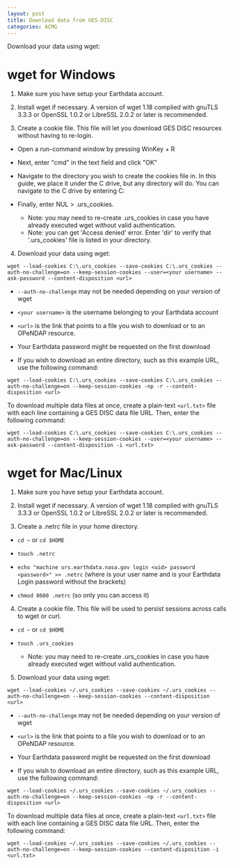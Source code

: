 ```yaml
---
layout: post
title: Download data from GES-DISC
categories: ACMG
---
```


Download your data using wget:

# wget for Windows

1) Make sure you have setup your Earthdata account.

2) Install wget if necessary. A version of wget 1.18 complied with gnuTLS 3.3.3 or OpenSSL 1.0.2 or LibreSSL 2.0.2 or later is recommended.

3) Create a cookie file. This file will let you download GES DISC resources without having to re-login.
- Open a run-command window by pressing WinKey + R

- Next, enter "cmd" in the text field and click "OK"

- Navigate to the directory you wish to create the cookies file in. In this guide, we place it under the C drive, but any directory will do. You can navigate to the C drive by entering C:

- Finally, enter NUL > .urs_cookies.
  - Note: you may need to re-create .urs_cookies in case you have already executed wget without valid authentication.
  - Note: you can get 'Access denied' error. Enter 'dir' to verify that '.urs_cookies' file is listed in your directory.

4) Download your data using wget:

```
wget --load-cookies C:\.urs_cookies --save-cookies C:\.urs_cookies --auth-no-challenge=on --keep-session-cookies --user=<your username> --ask-password --content-disposition <url>
```

- `--auth-no-challenge` may not be needed depending on your version of wget

- `<your username>` is the username belonging to your Earthdata account

- `<url>` is the link that points to a file you wish to download or to an OPeNDAP resource.

- Your Earthdata password might be requested on the first download

- If you wish to download an entire directory, such as this example URL, use the following command:
```
wget --load-cookies C:\.urs_cookies --save-cookies C:\.urs_cookies --auth-no-challenge=on --keep-session-cookies -np -r --content-disposition <url>
```

To download multiple data files at once, create a plain-text `<url.txt>` file with each line containing a GES DISC data file URL. Then, enter the following command:
```
wget --load-cookies C:\.urs_cookies --save-cookies C:\.urs_cookies --auth-no-challenge=on --keep-session-cookies --user=<your username> --ask-password --content-disposition -i <url.txt>
```

# wget for Mac/Linux

1) Make sure you have setup your Earthdata account.

2) Install wget if necessary. A version of wget 1.18 complied with gnuTLS 3.3.3 or OpenSSL 1.0.2 or LibreSSL 2.0.2 or later is recommended.

3) Create a .netrc file in your home directory.
- `cd ~` or `cd $HOME`

- `touch .netrc`

- `echo "machine urs.earthdata.nasa.gov login <uid> password <password>" >> .netrc` (where <uid> is your user name and <password> is your Earthdata Login password without the brackets)
  
- `chmod 0600 .netrc` (so only you can access it)

4) Create a cookie file. This file will be used to persist sessions across calls to wget or curl.
- `cd ~` or `cd $HOME`

- `touch .urs_cookies`
  - Note: you may need to re-create .urs_cookies in case you have already executed wget without valid authentication.

5) Download your data using wget:
```
wget --load-cookies ~/.urs_cookies --save-cookies ~/.urs_cookies --auth-no-challenge=on --keep-session-cookies --content-disposition <url>
```

- `--auth-no-challenge` may not be needed depending on your version of wget

- `<url>` is the link that points to a file you wish to download or to an OPeNDAP resource.

- Your Earthdata password might be requested on the first download

- If you wish to download an entire directory, such as this example URL, use the following command:
```
wget --load-cookies ~/.urs_cookies --save-cookies ~/.urs_cookies --auth-no-challenge=on --keep-session-cookies -np -r --content-disposition <url>
```

To download multiple data files at once, create a plain-text `<url.txt>` file with each line containing a GES DISC data file URL. Then, enter the following command:

```
wget --load-cookies ~/.urs_cookies --save-cookies ~/.urs_cookies --auth-no-challenge=on --keep-session-cookies --content-disposition -i <url.txt>
```
